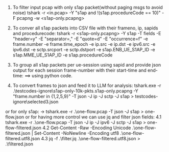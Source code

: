 1) To filter input pcap with only s1ap packet(without paging msgs to avoid noise)
tshark -r <in.pcap> -Y "s1ap and !(s1ap.procedureCode == 10)" -F pcapng -w <s1ap-only.pcapng>
2) To conver all s1ap packets into CSV file with their frameno, ip, sapids and procedurecode:
  tshark -r <s1ap-only.pcapng> -Y s1ap -T fields 
   -E "header=y" -E "separator=," -E "quote=d" -E "occurrence=f"
   -e frame.number -e frame.time_epoch -e ip.src -e ip.dst 
   -e ipv6.src -e ipv6.dst -e sctp.srcport -e sctp.dstport 
   -e s1ap.ENB_UE_S1AP_ID -e s1ap.MME_UE_S1AP_ID -e s1ap.procedureCode

3) To group all s1ap packets per ue-session using sapid and provide json output for each session frame-number with their start-time and end-time:
==> using python code.

4) To convert frames to json and feed it to LLM for analysis:
tshark.exe -r .\testcodes-ignore\s1ap-only-10k-pkts.s1ap-only.pcapng -Y "frame.number in {1,2,5,9}" -T json -J ip -J sctp -J s1ap > testcodes-ignore\selected3.json

or for only s1ap: 
  -> tshark.exe -r .\one-flow.pcap -T json -J s1ap > one-flow.json
or for having more control we can use jq and filter json fields:
  4.1  tshark.exe -r .\one-flow.pcap -T json -J ip -J ipv6 -J sctp -J s1ap > one-flow-filtered.json
  4.2 Get-Content -Raw -Encoding Unicode .\one-flow-filtered.json |
  Set-Content -NoNewline -Encoding utf8 .\one-flow-filtered.utf8.json
  4.3 jq -f .\filter.jq .\one-flow-filtered.utf8.json > .\filtered.json


